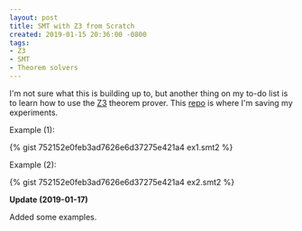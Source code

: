 ```yaml
---
layout: post
title: SMT with Z3 from Scratch
created: 2019-01-15 20:36:00 -0800
tags:
- Z3
- SMT
- Theorem solvers
---
```

I'm not sure what this is building up to, but another thing on my to-do list is to learn how to use the [Z3][z3] theorem prover. This [repo][z3-smt-from-scratch] is where I'm saving my experiments.

Example (1):

{% gist 752152e0feb3ad7626e6d37275e421a4 ex1.smt2 %}

Example (2):

{% gist 752152e0feb3ad7626e6d37275e421a4 ex2.smt2 %}

**Update (2019-01-17)**

Added some examples.

[z3]: https://github.com/Z3Prover/z3
[z3-smt-from-scratch]: https://github.com/rcook/z3-smt-from-scratch
